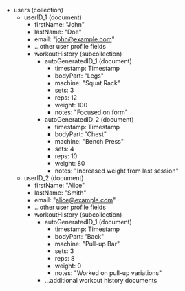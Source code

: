 - users (collection)
  - userID_1 (document)
    - firstName: "John"
    - lastName: "Doe"
    - email: "john@example.com"
    - ...other user profile fields
    - workoutHistory (subcollection)
      - autoGeneratedID_1 (document)
        - timestamp: Timestamp
        - bodyPart: "Legs"
        - machine: "Squat Rack"
        - sets: 3
        - reps: 12
        - weight: 100
        - notes: "Focused on form"
      - autoGeneratedID_2 (document)
        - timestamp: Timestamp
        - bodyPart: "Chest"
        - machine: "Bench Press"
        - sets: 4
        - reps: 10
        - weight: 80
        - notes: "Increased weight from last session"
  - userID_2 (document)
    - firstName: "Alice"
    - lastName: "Smith"
    - email: "alice@example.com"
    - ...other user profile fields
    - workoutHistory (subcollection)
      - autoGeneratedID_1 (document)
        - timestamp: Timestamp
        - bodyPart: "Back"
        - machine: "Pull-up Bar"
        - sets: 3
        - reps: 8
        - weight: 0
        - notes: "Worked on pull-up variations"
      - ...additional workout history documents
